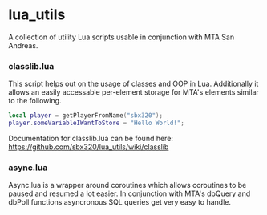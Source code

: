 lua_utils
=========

A collection of utility Lua scripts usable in conjunction with MTA San Andreas.


### classlib.lua
This script helps out on the usage of classes and OOP in Lua. Additionally it allows an easily accessable per-element storage for MTA's elements similar to the following.
```lua
local player = getPlayerFromName("sbx320");
player.someVariableIWantToStore = "Hello World!";
```

Documentation for classlib.lua can be found here: https://github.com/sbx320/lua_utils/wiki/classlib

### async.lua
Async.lua is a wrapper around coroutines which allows coroutines to be paused and resumed a lot easier. In conjunction with MTA's dbQuery and dbPoll functions asyncronous SQL queries get very easy to handle.
